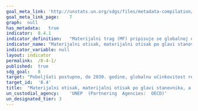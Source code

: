 ```yaml
---	
goal_meta_link:	'http://unstats.un.org/sdgs/files/metadata-compilation/Metadata-Goal-8.pdf'
goal_meta_link_page:	7
graph:	null
has_metadata:	true
indicator:	8.4.1
indicator_definition:	"Materijalni trag (MF) pripisuje se globalnoj ekstrakciji materijala na domaću finalnu potražnju neke zemlje. Je izračunat kao sirovine ekvivalent uvoza (RMEIM) plus domaće ekstrakcije (DE) minus sirovina ekvivalenta izvoza (RMEEX). Za dodjeljivanje primarnih potreba za materijalima konačne potražnje koristi se globalni multi_regionalni input_output (MRIO) okvir. Metoda atribucije bazirano na I_O analitičkim alatima detaljno je opisana u Wiedmann et al. 2015. Temelji se na EORA MRIO okviru kojeg je razvio Sveučilište u Sydneyu, Australija (Lenzen i sur. 2013), što je međunarodno dobro uspostavljen i najdetaljniji i pouzdani MRIO okvir dostupan do danas."
indicator_name:	"Materijalni otisak, materijalni otisak po glavi stanovnika, a materijalni otisak po BDP-u"
indicator_variable:	null
layout:	indicator
permalink:	/8-4-1/
published:	true  
sdg_goal:	8
target:	"Poboljšati postupno, do 2030. godine, globalnu učinkovitost resursa u potrošnji i proizvodnji i nastojati razdvojiti gospodarski rast od degradacije okoliša, sukladno 10-godišnjem okviru programa održive potrošnje i proizvodnje, a razvijene zemlje preuzimaju vodstvo."
target_id:	'8.4'
title:	"Materijalni otisak, materijalni otisak po glavi stanovnika, a materijalni otisak po BDP-u"
un_custodial_agency:	'UNEP  (Partnering  Agencies:  OECD)'
un_designated_tier:	3
---	
```

